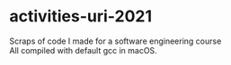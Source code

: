 # activities-uri-2021
Scraps of code I made for a software engineering course<br>
All compiled with default gcc in macOS.
